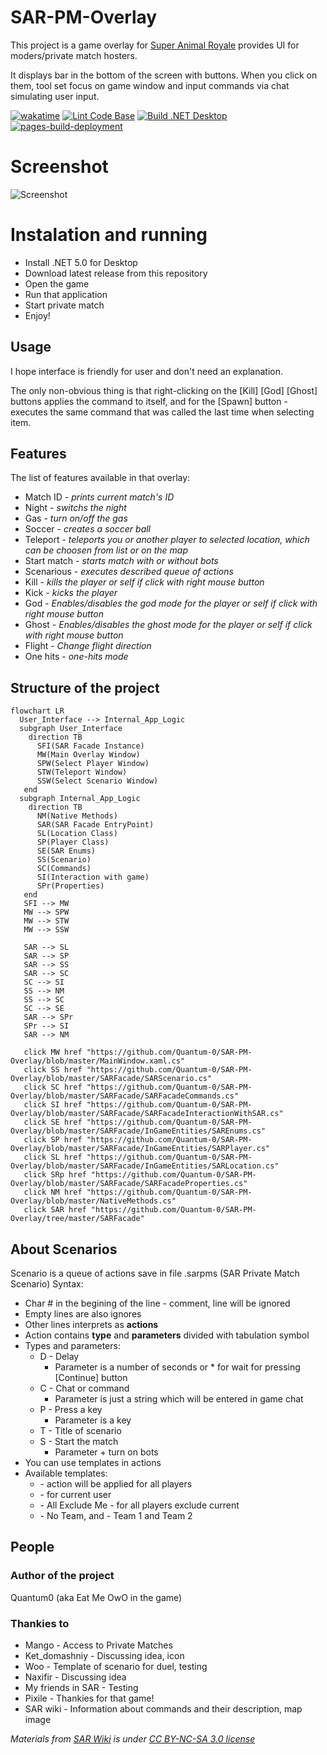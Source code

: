 # SAR-PM-Overlay

This project is a game overlay for [Super Animal Royale](https://animalroyale.com/) provides UI for moders/private match hosters.

It displays bar in the bottom of the screen with buttons. When you click on them, tool set focus on game window and input commands via chat simulating user input.

[![wakatime](https://wakatime.com/badge/user/7c9029ee-89d1-45a3-8197-cbf6c3bcaf78/project/f55f187d-9c69-43cb-b40c-baa66fc0e648.svg)](https://wakatime.com/badge/user/7c9029ee-89d1-45a3-8197-cbf6c3bcaf78/project/f55f187d-9c69-43cb-b40c-baa66fc0e648)
[![Lint Code Base](https://github.com/Quantum-0/SAR-PM-Overlay/actions/workflows/lint.yml/badge.svg)](https://github.com/Quantum-0/SAR-PM-Overlay/actions/workflows/lint.yml)
[![Build .NET Desktop](https://github.com/Quantum-0/SAR-PM-Overlay/actions/workflows/build.yml/badge.svg)](https://github.com/Quantum-0/SAR-PM-Overlay/actions/workflows/build.yml)
[![pages-build-deployment](https://github.com/Quantum-0/SAR-PM-Overlay/actions/workflows/pages/pages-build-deployment/badge.svg?branch=gh-pages)](https://github.com/Quantum-0/SAR-PM-Overlay/actions/workflows/pages/pages-build-deployment)

# Screenshot

![Screenshot](Resources/Screenshot1.jpg)

# Instalation and running

- Install .NET 5.0 for Desktop
- Download latest release from this repository
- Open the game
- Run that application
- Start private match
- Enjoy!

## Usage

I hope interface is friendly for user and don't need an explanation. 

The only non-obvious thing is that right-clicking on the [Kill] [God] [Ghost] buttons applies the command to itself, and for the [Spawn] button - executes the same command that was called the last time when selecting item.

## Features

The list of features available in that overlay:
- Match ID - *prints current match's ID*
- Night - *switchs the night*
- Gas - *turn on/off the gas*
- Soccer - *creates a soccer ball*
- Teleport - *teleports you or another player to selected location, which can be choosen from list or on the map*
- Start match - *starts match with or without bots*
- Scenarious - *executes described queue of actions*
- Kill - *kills the player or self if click with right mouse button*
- Kick - *kicks the player*
- God - *Enables/disables the god mode for the player or self if click with right mouse button*
- Ghost - *Enables/disables the ghost mode for the player or self if click with right mouse button*
- Flight - *Change flight direction*
- One hits - *one-hits mode*

## Structure of the project

```mermaid
flowchart LR
  User_Interface --> Internal_App_Logic
  subgraph User_Interface
    direction TB
      SFI(SAR Facade Instance)
      MW(Main Overlay Window)
      SPW(Select Player Window)
      STW(Teleport Window)
      SSW(Select Scenario Window)
   end
  subgraph Internal_App_Logic
    direction TB
      NM(Native Methods)
      SAR(SAR Facade EntryPoint)
      SL(Location Class)
      SP(Player Class)
      SE(SAR Enums)
      SS(Scenario)
      SC(Commands)
      SI(Interaction with game)
      SPr(Properties)
   end
   SFI --> MW
   MW --> SPW
   MW --> STW
   MW --> SSW

   SAR --> SL
   SAR --> SP
   SAR --> SS
   SAR --> SC
   SC --> SI
   SS --> NM
   SS --> SC
   SC --> SE
   SAR --> SPr
   SPr --> SI
   SAR --> NM
   
   click MW href "https://github.com/Quantum-0/SAR-PM-Overlay/blob/master/MainWindow.xaml.cs"
   click SS href "https://github.com/Quantum-0/SAR-PM-Overlay/blob/master/SARFacade/SARScenario.cs"
   click SC href "https://github.com/Quantum-0/SAR-PM-Overlay/blob/master/SARFacade/SARFacadeCommands.cs"
   click SI href "https://github.com/Quantum-0/SAR-PM-Overlay/blob/master/SARFacade/SARFacadeInteractionWithSAR.cs"
   click SE href "https://github.com/Quantum-0/SAR-PM-Overlay/blob/master/SARFacade/InGameEntities/SAREnums.cs"
   click SP href "https://github.com/Quantum-0/SAR-PM-Overlay/blob/master/SARFacade/InGameEntities/SARPlayer.cs"
   click SL href "https://github.com/Quantum-0/SAR-PM-Overlay/blob/master/SARFacade/InGameEntities/SARLocation.cs"
   click SRp href "https://github.com/Quantum-0/SAR-PM-Overlay/blob/master/SARFacade/SARFacadeProperties.cs"
   click NM href "https://github.com/Quantum-0/SAR-PM-Overlay/blob/master/NativeMethods.cs"
   click SAR href "https://github.com/Quantum-0/SAR-PM-Overlay/tree/master/SARFacade"
```

## About Scenarios

Scenario is a queue of actions save in file .sarpms (SAR Private Match Scenario)
Syntax:
- Char # in the begining of the line - comment, line will be ignored
- Empty lines are also ignores
- Other lines interprets as **actions**
- Action contains **type** and **parameters** divided with tabulation symbol
- Types and parameters:
  - D - Delay
    - Parameter is a number of seconds or * for wait for pressing [Continue] button
  - C - Chat or command
    - Parameter is just a string which will be entered in game chat
  - P - Press a key
    - Parameter is a key
  - T - Title of scenario
  - S - Start the match
    - Parameter + turn on bots
- You can use templates in actions
- Available templates:
  - <ALL> - action will be applied for all players
  - <ME> - for current user
  - <AEM> - All Exclude Me - for all players exclude current
  - <T0> - No Team, <T1> and <T2> - Team 1 and Team 2

## People

### Author of the project
Quantum0 (aka Eat Me OwO in the game)

### Thankies to
- Mango - Access to Private Matches
- Ket_domashniy - Discussing idea, icon
- Woo - Template of scenario for duel, testing
- Naxifir - Discussing idea
- My friends in SAR - Testing
- Pixile - Thankies for that game!
- SAR wiki - Information about commands and their description, map image

*Materials from [SAR Wiki](https://animalroyale.fandom.com/) is under [CC BY-NC-SA 3.0 license](https://creativecommons.org/licenses/by-nc-sa/3.0/)*
